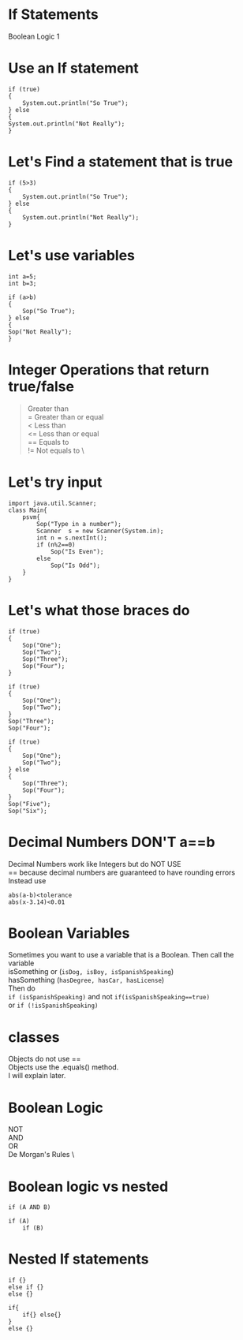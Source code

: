 # If Statements

Boolean Logic 1

# Use an If statement

```
if (true)
{
    System.out.println("So True");
} else
{
System.out.println("Not Really");
}
```

# Let's Find a statement that is true

```
if (5>3)
{
    System.out.println("So True");
} else
{
    System.out.println("Not Really");
}
```

# Let's use variables

```
int a=5;
int b=3;

if (a>b)
{
    Sop("So True");
} else
{
Sop("Not Really");
}
```

# Integer Operations that return true/false

>   Greater than    \
>=  Greater than or equal   \
<   Less than   \
<=  Less than or equal  \
==  Equals to   \
!=  Not equals to   \

# Let's try input
```
import java.util.Scanner;
class Main{
    psvm{
        Sop("Type in a number");
        Scanner  s = new Scanner(System.in);
        int n = s.nextInt();
        if (n%2==0)
            Sop("Is Even");
        else
            Sop("Is Odd");
    }
}
```
# Let's what those braces do

```
if (true)
{
    Sop("One");
    Sop("Two");
    Sop("Three");
    Sop("Four");
}
```

```
if (true)
{
    Sop("One");
    Sop("Two");
}
Sop("Three");
Sop("Four");
```

```
if (true)
{
    Sop("One");
    Sop("Two");
} else
{
    Sop("Three");
    Sop("Four");
}
Sop("Five");
Sop("Six");
```

# Decimal Numbers DON'T a==b

Decimal Numbers work like Integers but do NOT USE \
==    because decimal numbers are guaranteed to have rounding errors \
Instead use
```
abs(a-b)<tolerance
abs(x-3.14)<0.01
```

# Boolean Variables

Sometimes you want to use a variable that is a Boolean.  Then call the variable \
isSomething or  (`isDog, isBoy, isSpanishSpeaking`) \
hasSomething (`hasDegree, hasCar, hasLicense`) \
Then do \
`if (isSpanishSpeaking)` and not `if(isSpanishSpeaking==true)` \
or `if (!isSpanishSpeaking)`

# classes

Objects do not use == \
Objects use the .equals() method.   \
I will explain later.

# Boolean Logic

NOT \
AND \
OR  \
De Morgan's Rules \

# Boolean logic vs nested

`if (A AND B)`

```
if (A)
    if (B)
```

# Nested If statements

```
if {}
else if {}
else {}

if{
    if{} else{}
}
else {}
```
